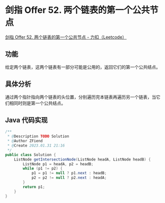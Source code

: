 # 剑指 Offer 52. 两个链表的第一个公共节点

[剑指 Offer 52. 两个链表的第一个公共节点 - 力扣（Leetcode）](https://leetcode.cn/problems/liang-ge-lian-biao-de-di-yi-ge-gong-gong-jie-dian-lcof/description/)

## 功能

给定两个链表，这两个链表有一部分可能是公用的，返回它们的第一个公共结点。

## 具体分析

通过两个指针指向两个链表的头位置，分别遍历完本链表再遍历另一个链表，当它们相同时则是第一个公共结点。

## Java 代码实现

```java
/**
 * @Description TODO Solution
 * @Author ZFiend
 * @Create 2023.01.31 21:16
 */
public class Solution {
    ListNode getIntersectionNode(ListNode headA, ListNode headB) {
        ListNode p1 = headA, p2 = headB;
        while (p1 != p2) {
            p1 = p1 != null ? p1.next : headB;
            p2 = p2 != null ? p2.next : headA;
        }
        return p1;
    }
}
```
